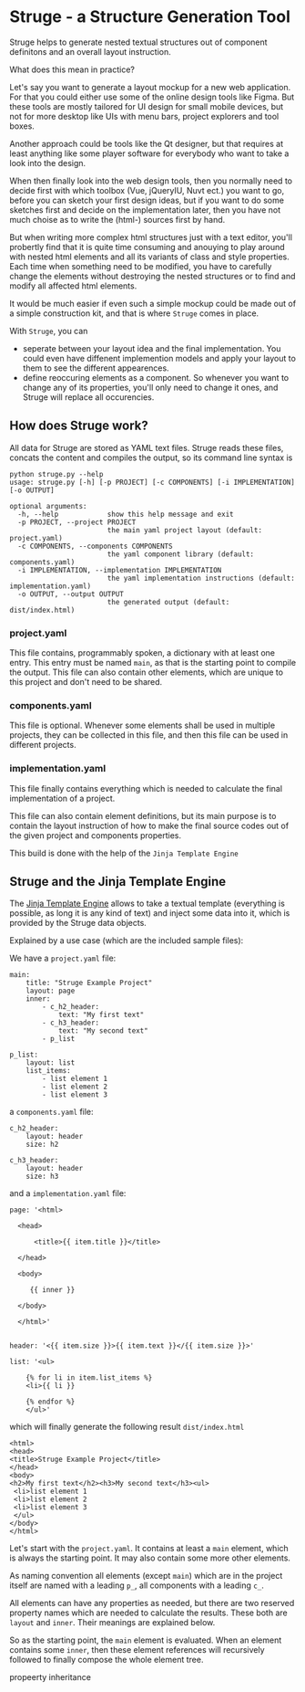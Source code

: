 # Struge - a Structure Generation Tool

Struge helps to generate nested textual structures out of component definitons and an overall layout instruction.

What does this mean in practice?

Let's say you want to generate a layout mockup for a new web application. For that you could either use some of the online design tools like Figma. But these tools are mostly tailored for UI design for small mobile devices, but not for more desktop like UIs with menu bars, project explorers and tool boxes.

Another approach could be tools like the Qt designer, but that requires at least anything like some player software for everybody who want to take a look into the design.

When then finally look into the web design tools, then you normally need to decide first with which toolbox (Vue, jQueryIU, Nuvt ect.) you want to go, before you can sketch your first design ideas, but if you want to do some sketches first and decide on the implementation later, then you have not much choise as to write the (html-) sources first by hand.

But when writing more complex html structures just with a text editor, you'll probertly find that it is quite time consuming and anouying  to play around with nested html elements and all its variants of class and style properties. Each time when something need to be modified, you have to carefully change the elements without destroying the nested structures or to find and modify all affected html elements.

It would be much easier if even such a simple mockup could be made out of a simple construction kit, and that is where `Struge` comes in place.

With `Struge`, you can
  * seperate between your layout idea and the final implementation. You could even have diffenent implemention models and apply your layout to them to see the different appearences.
  * define reoccuring elements as a component. So whenever you want to change any of its properties, you'll only need to change it ones, and Struge will replace all occurencies.

## How does Struge work?
All data for Struge are stored as YAML text files. Struge reads these files, concats the content and compiles the output, so its command line syntax is

```
python struge.py --help
usage: struge.py [-h] [-p PROJECT] [-c COMPONENTS] [-i IMPLEMENTATION] [-o OUTPUT]

optional arguments:
  -h, --help            show this help message and exit
  -p PROJECT, --project PROJECT
                        the main yaml project layout (default: project.yaml)
  -c COMPONENTS, --components COMPONENTS
                        the yaml component library (default: components.yaml)
  -i IMPLEMENTATION, --implementation IMPLEMENTATION
                        the yaml implementation instructions (default: implementation.yaml)
  -o OUTPUT, --output OUTPUT
                        the generated output (default: dist/index.html)
```

### project.yaml
This file contains, programmably spoken, a dictionary with at least one entry. This entry must be named `main`, as that is the starting point to compile the output. This file can also contain other elements, which are unique to this project and don't need to be shared.

### components.yaml
This file is optional. Whenever some elements shall be used in multiple projects, they can be collected in this file, and then this file can be used in different projects. 

### implementation.yaml
This file finally contains everything which is needed to calculate the final implementation of a project.

This file can also contain element definitions, but its main purpose is to contain the layout instruction of how to make the final source codes out of the given project and components properties.


This build is done with the help of the `Jinja Template Engine` 

## Struge and the Jinja Template Engine
The [Jinja Template Engine](https://jinja.palletsprojects.com/en/stable/templates/) allows to take a textual template (everything is possible, as long it is any kind of text) and inject some data into it, which is provided by the Struge data objects.

Explained by a use case (which are the included sample files):

We have a `project.yaml` file:

```
main:
    title: "Struge Example Project"
    layout: page
    inner:
        - c_h2_header:
            text: "My first text"
        - c_h3_header:
            text: "My second text"
        - p_list    

p_list:
    layout: list
    list_items:
        - list element 1
        - list element 2
        - list element 3 
```

a `components.yaml` file:

```
c_h2_header:
    layout: header
    size: h2

c_h3_header:
    layout: header
    size: h3

```

and a `implementation.yaml` file:

```
page: '<html>

  <head>

      <title>{{ item.title }}</title>

  </head>

  <body>

     {{ inner }}

  </body>

  </html>'


header: '<{{ item.size }}>{{ item.text }}</{{ item.size }}>'

list: '<ul>
    
    {% for li in item.list_items %}
    <li>{{ li }}
    
    {% endfor %}
    </ul>'

```

which will finally generate the following result `dist/index.html`

```
<html>
<head>
<title>Struge Example Project</title>
</head>
<body>
<h2>My first text</h2><h3>My second text</h3><ul>
 <li>list element 1
 <li>list element 2
 <li>list element 3
 </ul>
</body>
</html>
```


Let's start with the `project.yaml`. It contains at least a `main` element, which is always the starting point. It may also contain some more other elements.

As naming convention all elements (except `main`) which are in the project itself are named with a leading `p_`, all components with a leading `c_`.

All elements can have any properties as needed, but there are two reserved property names which are needed to calculate the results. These both are `layout` and `inner`. Their meanings are explained below.


So as the starting point, the `main` element is evaluated. When an element contains some `inner`, then these element references will recursively followed to finally compose the whole element tree. 

propeerty inheritance